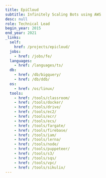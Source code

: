 ```yaml
---
title: EpiCloud
subtitle: Infinitely Scaling Bots using AWS
desc: null
role: Technical Lead
begin_year: 2015
end_year: 2021
_links:
  self:
    href: /projects/epicloud/
  jobs:
    - href: /jobs/fe/
  languages:
    - href: /languages/ts/
  db:
    - href: /db/bigquery/
    - href: /db/ddb/
  os:
    - href: /os/linux/
  tools:
    - href: /tools/classroom/
    - href: /tools/docker/
    - href: /tools/drive/
    - href: /tools/ec2/
    - href: /tools/ecr/
    - href: /tools/ecs/
    - href: /tools/fargate/
    - href: /tools/firebase/
    - href: /tools/iam/
    - href: /tools/lerna/
    - href: /tools/node/
    - href: /tools/puppeteer/
    - href: /tools/s3/
    - href: /tools/sqs/
    - href: /tools/vpc/
    - href: /tools/sikulix/
---
```

